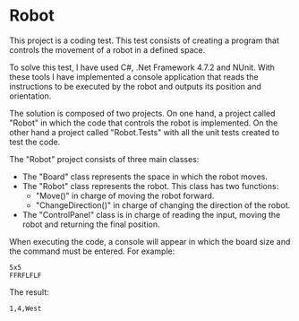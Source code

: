 # Robot

This project is a coding test. This test consists of creating a program that controls the movement of a robot in a defined space.

To solve this test, I have used C#, .Net Framework 4.7.2 and NUnit. With these tools I have implemented a console application that reads the instructions to be executed by the robot and outputs its position and orientation.

The solution is composed of two projects. On one hand, a project called "Robot" in which the code that controls the robot is implemented. On the other hand a project called "Robot.Tests" with all the unit tests created to test the code.

The "Robot" project consists of three main classes:
- The "Board" class represents the space in which the robot moves.
- The "Robot" class represents the robot. This class has two functions:
  - "Move()" in charge of moving the robot forward.
  - "ChangeDirection()" in charge of changing the direction of the robot.
 - The "ControlPanel" class is in charge of reading the input, moving the robot and returning the final position.

When executing the code, a console will appear in which the board size and the command must be entered. 
For example:
```
5x5
FFRFLFLF
```
The result:
```
1,4,West
```
